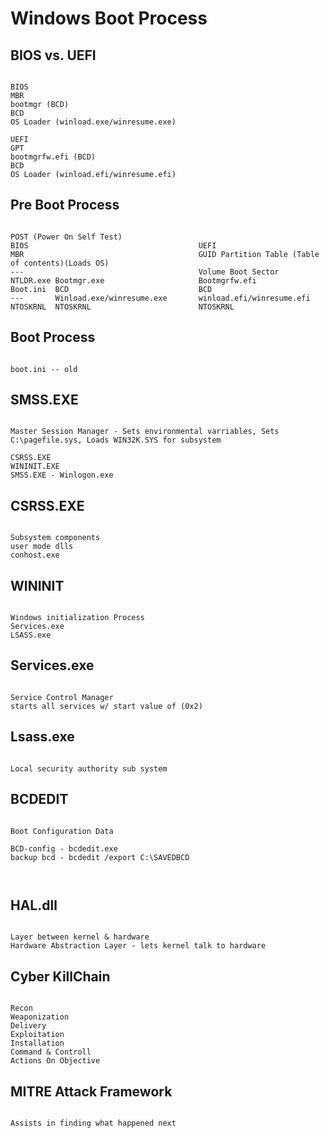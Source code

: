 # Windows Boot Process
## BIOS vs. UEFI
```

BIOS
MBR
bootmgr (BCD)
BCD
OS Loader (winload.exe/winresume.exe)

UEFI
GPT
bootmgrfw.efi (BCD)
BCD
OS Loader (winload.efi/winresume.efi) 

```

## Pre Boot Process
```

POST (Power On Self Test)
BIOS                                      UEFI
MBR                                       GUID Partition Table (Table of contents)(Loads OS)
---                                       Volume Boot Sector
NTLDR.exe Bootmgr.exe                     Bootmgrfw.efi
Boot.ini  BCD                             BCD
---       Winload.exe/winresume.exe       winload.efi/winresume.efi
NTOSKRNL  NTOSKRNL                        NTOSKRNL

```

## Boot Process
```

boot.ini -- old

```

## SMSS.EXE
```

Master Session Manager - Sets environmental varriables, Sets C:\pagefile.sys, Loads WIN32K.SYS for subsystem

CSRSS.EXE
WININIT.EXE
SMSS.EXE - Winlogon.exe

```

## CSRSS.EXE
```

Subsystem components
user mode dlls 
conhost.exe

```

## WININIT
```

Windows initialization Process
Services.exe
LSASS.exe

```

## Services.exe
```

Service Control Manager
starts all services w/ start value of (0x2)

```

## Lsass.exe
```

Local security authority sub system

```

## BCDEDIT
```

Boot Configuration Data

BCD-config - bcdedit.exe
backup bcd - bcdedit /export C:\SAVEDBCD



```

## HAL.dll
```

Layer between kernel & hardware
Hardware Abstraction Layer - lets kernel talk to hardware

```

## Cyber KillChain
```

Recon
Weaponization
Delivery
Exploitation
Installation
Command & Controll
Actions On Objective

```

## MITRE Attack Framework
```

Assists in finding what happened next

```

##
```



```

##
```



```

